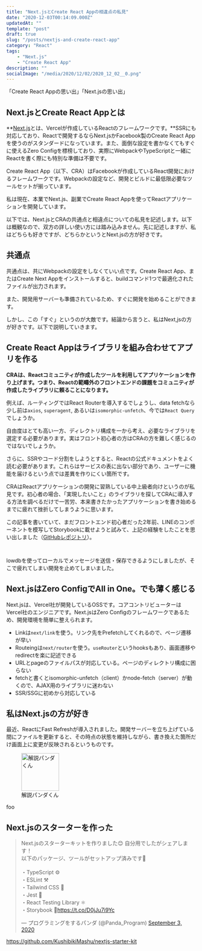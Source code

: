 ```yaml
---
title: "Next.jsとCreate React Appの相違点の私見"
date: "2020-12-03T00:14:09.000Z"
updatedAt: ""
template: "post"
draft: true
slug: "/posts/nextjs-and-create-react-app"
category: "React"
tags:
    - "Next.js"
    - "Create React App"
description: ""
socialImage: "/media/2020/12/02/2020_12_02__0.png"
---
```



「Create React Appの思い出」「Next.jsの思い出」



## Next.jsとCreate React Appとは

**[Next.js](https://nextjs.org/)とは、Vercelが作成しているReactのフレームワークです。**SSRにも対応しており、Reactで開発するならNext.jsかFacebook製のCreate React Appを使うのがスタンダードになっています。また、面倒な設定を書かなくてもすぐに使えるZero Configを標榜しており、実際にWebpackやTypeScriptと一緒にReactを書く際にも特別な準備は不要です。

Create React App（以下、CRA）はFacebookが作成しているReact開発におけるフレームワークです。Webpackの設定など、開発とビルドに最低限必要なツールセットが揃っています。

私は現在、本業でNext.js、副業でCreate React Appを使ってReactアプリケーションを開発しています。

以下では、Next.jsとCRAの共通点と相違点についての私見を記述します。以下は概観なので、双方の詳しい使い方には踏み込みません。先に記述しますが、私はどちらも好きですが、どちらかというとNext.jsの方が好きです。

## 共通点
共通点は、共にWebpackの設定をしなくていい点です。Create React App、またはCreate Next Appをインストールすると、buildコマンド1つで最適化されたファイルが出力されます。

また、開発用サーバーも準備されているため、すぐに開発を始めることができます。

しかし、この「すぐ」というのが大敵です。結論から言うと、私はNext,jsの方が好きです。以下で説明していきます。

## Create React Appはライブラリを組み合わせてアプリを作る
**CRAは、Reactコミュニティが作成したツールを利用してアプリケーションを作り上げます。つまり、Reactの範疇外のフロントエンドの課題をコミュニティが作成したライブラリに頼ることになります。**

例えば、ルーティングではReact Routerを導入するでしょうし、data fetchなら少し前は`axios`, `superagent`, あるいは`isomorphic-unfetch`、今では`React Query`でしょうか。

自由度はとても高い一方、ディレクトリ構成を一から考え、必要なライブラリを選定する必要があります。実はフロント初心者の方はCRAの方を難しく感じるのではないでしょうか。

さらに、SSRやコード分割をしようとすると、Reactの公式ドキュメントをよく読む必要があります。これらはサービスの表に出ない部分であり、ユーザーに機能を届けるという点では差異を作りにくい箇所です。

CRAはReactアプリケーションの開発に習熟している中上級者向けというのが私見です。初心者の場合、「実現したいこと」のライブラリを探してCRAに導入する方法を調べるだけで一苦労、本来書きたかったアプリケーションを書き始めるまでに疲れて挫折してしまうように思います。

この記事を書いていて、まだフロントエンド初心者だった2年前、LINEのコンポーネントを模写してStorybookに載せようと試みて、上記の経験をしたことを思い出しました（[GitHubレポジトリ](https://github.com/KushibikiMashu/UI-Parts-Collection/tree/master/src/line_clone/frontend)）。

![]()

![]()

lowdbを使ってローカルでメッセージを送信・保存できるようにしましたが、そこで疲れてしまい開発を止めてしまいました。

## Next.jsはZero ConfigでAll in One。でも薄く感じる
Next.jsは、Vercel社が開発しているOSSです。コアコントリビューターはVercel社のエンジニアです。Next.jsはZero Configのフレームワークであるため、開発環境を簡単に整えられます。

- Linkは`next/link`を使う。リンク先をPrefetchしてくれるので、ページ遷移が早い
- Routeingは`next/router`を使う。`useRouter`というhooksもあり、画面遷移やredirectを楽に記述できる
- URLとpageのファイルパスが対応している。ページのディレクトリ構成に困らない
- fetchと書くとisomorphic-unfetch（client）かnode-fetch（server）が動くので、AJAX用のライブラリに迷わない
- SSR/SSGに初めから対応している



## 私はNext.jsの方が好き
最近、ReactにFast Refreshが導入されました。開発サーバーを立ち上げている間にファイルを更新すると、その時点の状態を維持しながら、書き換えた箇所だけ画面上に変更が反映されるというものです。

<div class="explain">
  <figure class="explain__figure">
    <div class="explain__figureWrapper">
      <img class="explain__figureImage" src="/photo.jpg" alt="解説パンダくん" width="100" height="100" data-lazy-loaded="true">
    </div>
    <figcaption class="explain__figureCaption">解説パンダくん</figcaption>
  </figure>
  <div class="explain__paragraphWrapper">
    <p class="explain__paragraphContent">foo</p>
  </div>
</div>

## Next.jsのスターターを作った
<blockquote class="twitter-tweet"><p lang="ja" dir="ltr">Next.jsのスターターキットを作りました😊 自分用でしたがシェアします！<br>以下のパッケージ、ツールがセットアップ済みです🎉<br><br>・TypeScript ⚙️<br>・ESLint ⚒️<br>・Tailwind CSS 💨<br>・Jest 👞<br>・React Testing Library ⚛️<br>・Storybook 📘<a href="https://t.co/D0jJu7i9Yc">https://t.co/D0jJu7i9Yc</a></p>&mdash; プログラミングをするパンダ (@Panda_Program) <a href="https://twitter.com/Panda_Program/status/1301551634275737605?ref_src=twsrc%5Etfw">September 3, 2020</a></blockquote> <script async src="https://platform.twitter.com/widgets.js" charset="utf-8"></script>

https://github.com/KushibikiMashu/nextjs-starter-kit
